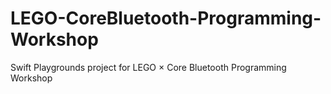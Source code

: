 # LEGO-CoreBluetooth-Programming-Workshop
Swift Playgrounds project for LEGO × Core Bluetooth Programming Workshop
